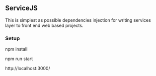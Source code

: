 ## ServiceJS

This is simplest as possible dependencies injection for writing services layer to front end web based projects.

### Setup

npm install

npm run start

http://localhost:3000/